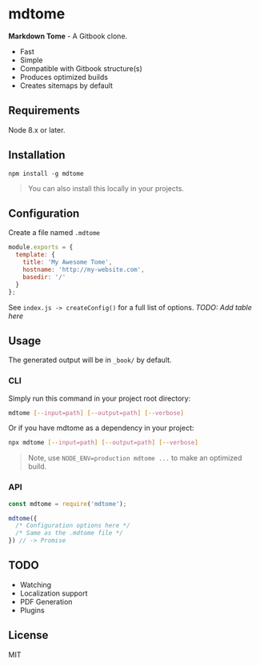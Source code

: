 # mdtome

**Markdown Tome** - A Gitbook clone.

* Fast
* Simple
* Compatible with Gitbook structure(s)
* Produces optimized builds
* Creates sitemaps by default

## Requirements

Node 8.x or later.

## Installation

```
npm install -g mdtome
```

> You can also install this locally in your projects.

## Configuration

Create a file named `.mdtome`

```javascript
module.exports = {
  template: {
    title: 'My Awesome Tome',
    hostname: 'http://my-website.com',
    basedir: '/'
  }
};
```

See `index.js -> createConfig()` for a full list of options. *TODO: Add table here*

## Usage

The generated output will be in `_book/` by default.

### CLI

Simply run this command in your project root directory:

```bash
mdtome [--input=path] [--output=path] [--verbose]
```

Or if you have mdtome as a dependency in your project:

```bash
npx mdtome [--input=path] [--output=path] [--verbose]
```

> Note, use `NODE_ENV=production mdtome ...` to make an optimized build.

### API

```javascript
const mdtome = require('mdtome');

mdtome({
  /* Configuration options here */
  /* Same as the .mdtome file */
}) // -> Promise
```

## TODO

* Watching
* Localization support
* PDF Generation
* Plugins

## License

MIT
